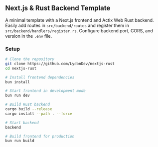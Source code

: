 ## Next.js & Rust Backend Template

A minimal template with a Next.js frontend and Actix Web Rust backend. Easily add routes in `src/backend/routes` and register them in `src/backend/handlers/register.rs`. Configure backend port, CORS, and version in the `.env` file.

### Setup

```bash
# Clone the repository
git clone https://github.com/LydonDev/nextjs-rust
cd nextjs-rust

# Install frontend dependencies
bun install

# Start frontend in development mode
bun run dev

# Build Rust backend
cargo build --release
cargo install --path . --force

# Start backend
backend

# Build frontend for production
bun run build
```
